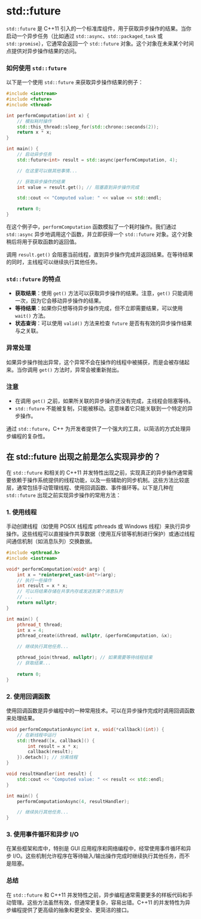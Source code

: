 # std::future

`std::future` 是 C++11 引入的一个标准库组件，用于获取异步操作的结果。当你启动一个异步任务（比如通过 `std::async`、`std::packaged_task` 或 `std::promise`），它通常会返回一个 `std::future` 对象。这个对象在未来某个时间点提供对异步操作结果的访问。

### 如何使用 `std::future`

以下是一个使用 `std::future` 来获取异步操作结果的例子：

```cpp
#include <iostream>
#include <future>
#include <thread>

int performComputation(int x) {
    // 模拟耗时操作
    std::this_thread::sleep_for(std::chrono::seconds(2));
    return x * x;
}

int main() {
    // 启动异步任务
    std::future<int> result = std::async(performComputation, 4);

    // 在这里可以做其他事情...

    // 获取异步操作的结果
    int value = result.get(); // 阻塞直到异步操作完成

    std::cout << "Computed value: " << value << std::endl;

    return 0;
}
```

在这个例子中，`performComputation` 函数模拟了一个耗时操作。我们通过 `std::async` 异步地调用这个函数，并立即获得一个 `std::future` 对象。这个对象稍后将用于获取函数的返回值。

调用 `result.get()` 会阻塞当前线程，直到异步操作完成并返回结果。在等待结果的同时，主线程可以继续执行其他任务。

### `std::future` 的特点

- **获取结果**：使用 `get()` 方法可以获取异步操作的结果。注意，`get()` 只能调用一次，因为它会移动异步操作的结果。
- **等待结果**：如果你只想等待异步操作完成，但不立即需要结果，可以使用 `wait()` 方法。
- **状态查询**：可以使用 `valid()` 方法来检查 `future` 是否有有效的异步操作结果与之关联。

### 异常处理

如果异步操作抛出异常，这个异常不会在操作的线程中被捕获，而是会被存储起来。当你调用 `get()` 方法时，异常会被重新抛出。

### 注意

- 在调用 `get()` 之前，如果所关联的异步操作还没有完成，主线程会阻塞等待。
- `std::future` 不能被复制，只能被移动。这意味着它只能关联到一个特定的异步操作。

通过 `std::future`，C++ 为开发者提供了一个强大的工具，以简洁的方式处理异步编程的复杂性。


## 在 std::future 出现之前是怎么实现异步的？

在 `std::future` 和相关的 C++11 并发特性出现之前，实现真正的异步操作通常需要依赖于操作系统提供的线程功能，以及一些辅助的同步机制。这些方法比较底层，通常包括手动管理线程、使用回调函数、事件循环等。以下是几种在 `std::future` 出现之前实现异步操作的常用方法：

### 1. 使用线程

手动创建线程（如使用 POSIX 线程库 pthreads 或 Windows 线程）来执行异步操作。这些线程可以直接操作共享数据（使用互斥锁等机制进行保护）或通过线程间通信机制（如消息队列）交换数据。

```cpp
#include <pthread.h>
#include <iostream>

void* performComputation(void* arg) {
    int x = *reinterpret_cast<int*>(arg);
    // 执行一些操作
    int result = x * x;
    // 可以将结果存储在共享内存或发送到某个消息队列
    // ...
    return nullptr;
}

int main() {
    pthread_t thread;
    int x = 4;
    pthread_create(&thread, nullptr, &performComputation, &x);

    // 继续执行其他任务...

    pthread_join(thread, nullptr); // 如果需要等待线程结束
    // 获取结果...
    
    return 0;
}
```

### 2. 使用回调函数

使用回调函数是异步编程中的一种常用技术。可以在异步操作完成时调用回调函数来处理结果。

```cpp
void performComputationAsync(int x, void(*callback)(int)) {
    // 在新线程中运行
    std::thread([x, callback]() {
        int result = x * x;
        callback(result);
    }).detach(); // 分离线程
}

void resultHandler(int result) {
    std::cout << "Computed value: " << result << std::endl;
}

int main() {
    performComputationAsync(4, resultHandler);

    // 继续执行其他任务...
}
```

### 3. 使用事件循环和异步 I/O

在某些框架和库中，特别是 GUI 应用程序和网络编程中，经常使用事件循环和异步 I/O。这些机制允许程序在等待输入/输出操作完成时继续执行其他任务，而不是阻塞。

### 总结

在 `std::future` 和 C++11 并发特性之前，异步编程通常需要更多的样板代码和手动管理。这些方法虽然有效，但通常更复杂，容易出错。C++11 的并发特性为异步编程提供了更高级的抽象和更安全、更简洁的接口。